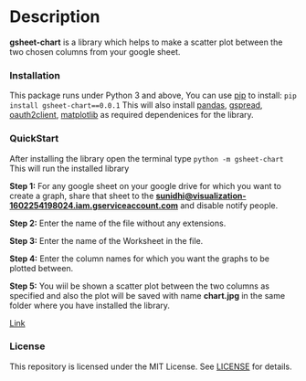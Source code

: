 # Description
**gsheet-chart** is a library which helps to make a scatter plot between the two chosen columns from your google sheet. 

### Installation
This package runs under Python 3 and above,
You can use [pip](https://pip.pypa.io/en/stable/) to install:
```pip install gsheet-chart==0.0.1```
This will also install [pandas](https://pypi.org/project/pandas/), [gspread](https://pypi.org/project/gspread/), [oauth2client](https://pypi.org/project/oauth2client/), [matplotlib](https://pypi.org/project/matplotlib/) as required dependenices for the library.

### QuickStart
After installing the library open the terminal type
```python -m gsheet-chart```
This will run the installed library

**Step 1:** For any google sheet on your google drive for which you want to create a graph, share that sheet to the **sunidhi@visualization-1602254198024.iam.gserviceaccount.com** and disable notify people.

**Step 2:** Enter the name of the file without any extensions.

**Step 3:** Enter the name of the Worksheet in the file.

**Step 4:** Enter the column names for which you want the graphs to be plotted between.

**Step 5:** You wiil be shown a scatter plot between the two columns as specified and also the plot will be saved with name **chart.jpg** in the same folder where you have installed the library.

[Link](https://pypi.org/project/gsheet-chart/1.0.0/)

### License
This repository is licensed under the MIT License. See [LICENSE](https://opensource.org/licenses/MIT) for details.